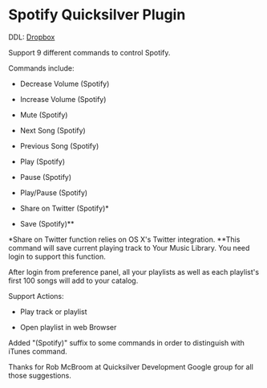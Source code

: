 Spotify Quicksilver Plugin
==========================

DDL: [Dropbox](https://dl.dropboxusercontent.com/u/1660391/Spotify%20Plugin.qsplugin.zip)

Support 9 different commands to control Spotify.

Commands include:

* Decrease Volume (Spotify)

* Increase Volume (Spotify)

* Mute (Spotify)

* Next Song (Spotify)

* Previous Song (Spotify)

* Play (Spotify)

* Pause (Spotify)

* Play/Pause (Spotify)

* Share on Twitter (Spotify)*

* Save (Spotify)** 


*Share on Twitter function relies on OS X's Twitter integration.
**This command will save current playing track to Your Music Library. You need login to support this function.

After login from preference panel, all your playlists as well as each playlist's first 100 songs will add to your catalog.

Support Actions:

* Play track or playlist

* Open playlist in web Browser

Added "(Spotify)" suffix to some commands in order to distinguish with iTunes command.

Thanks for Rob McBroom at Quicksilver Development Google group for all those suggestions.
